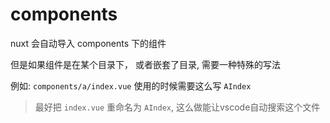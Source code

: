 

# components

nuxt 会自动导入 components 下的组件

但是如果组件是在某个目录下， 或者嵌套了目录, 需要一种特殊的写法

例如: `components/a/index.vue` 使用的时候需要这么写 `AIndex`

> 最好把 `index.vue` 重命名为 `AIndex`, 这么做能让vscode自动搜索这个文件

